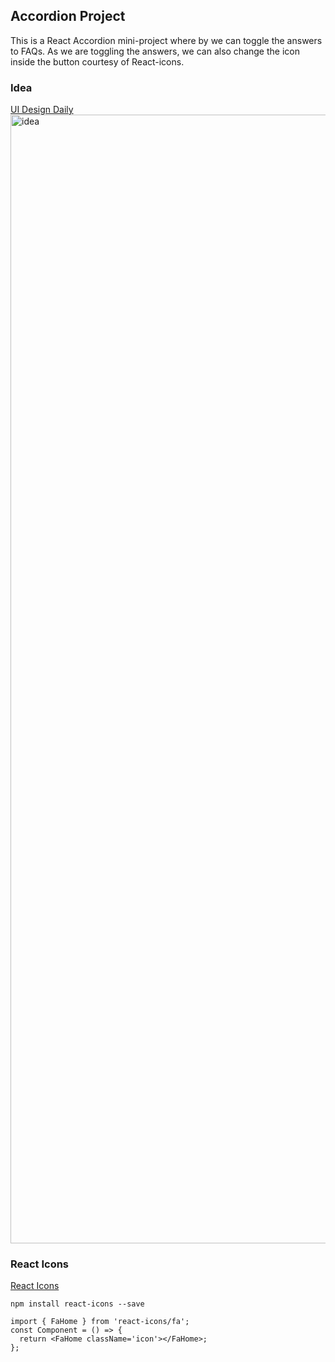 ## Accordion Project

This is a React Accordion mini-project where by we can toggle the answers to FAQs. As we are toggling the answers, we can also change the icon inside the button courtesy of React-icons.

### Idea
[UI Design Daily](https://uidesigndaily.com/posts/sketch-accordion-website-day-1175)
<img width="1806" alt="idea" src="https://user-images.githubusercontent.com/106233737/210013009-2a3c14b9-dff5-4880-a54d-b805fdc296ff.png">

### React Icons
[React Icons](https://react-icons.github.io/react-icons)

```
npm install react-icons --save
```
```
import { FaHome } from 'react-icons/fa';
const Component = () => {
  return <FaHome className='icon'></FaHome>;
};
```
